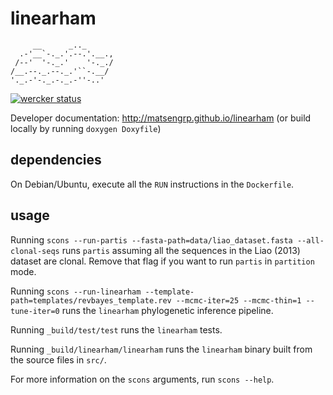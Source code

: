 # linearham

```
     __      _.._
  .-'__`-._.'.--.'.__.,
 /--'  '-._.'    '-._./
/__.--._.--._.'``-.__/
'._.-'-._.-._.-''-..'
```

[![wercker status](https://app.wercker.com/status/284280f33f13e936de0d544a332121af/m/master "wercker status")](https://app.wercker.com/project/byKey/284280f33f13e936de0d544a332121af)

Developer documentation: http://matsengrp.github.io/linearham (or build locally by running `doxygen Doxyfile`)

## dependencies

On Debian/Ubuntu, execute all the `RUN` instructions in the `Dockerfile`.

## usage

Running `scons --run-partis --fasta-path=data/liao_dataset.fasta --all-clonal-seqs` runs `partis` assuming all the sequences in the Liao (2013) dataset are clonal.
Remove that flag if you want to run `partis` in `partition` mode.

Running `scons --run-linearham --template-path=templates/revbayes_template.rev --mcmc-iter=25 --mcmc-thin=1 --tune-iter=0` runs the `linearham` phylogenetic inference pipeline.

Running `_build/test/test` runs the `linearham` tests.

Running `_build/linearham/linearham` runs the `linearham` binary built from the source files in `src/`.

For more information on the `scons` arguments, run `scons --help`.
